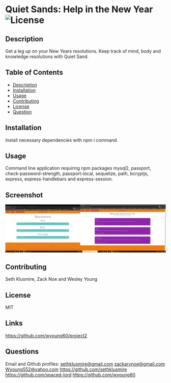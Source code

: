 # Quiet Sands: Help in the New Year![License](https://img.shields.io/static/v1?label=License&message=MIT&color=green)

## Description
Get a leg up on your New Years resolutions. Keep track of mind, body and knowledge resolutions with Quiet Sand.

## Table of Contents

* [Description](#description)
* [Installation](#installation)
* [Usage](#usage)
* [Contributing](#contributing)
* [License](#license)
* [Question](#questions)

## Installation
Install necessary dependencies with npm i command.

## Usage
Command line application requiring npm packages mysql2, passport, check-password-strength, passport-local, sequelize, path, bcryptjs, express, express-handlebars and express-session.

## Screenshot
![screenshot](public/assets/image/preview.png)

## Contributing
Seth Klusmire, Zack Noe and Wesley Young

## License
MIT

## Links
https://github.com/wyoung60/project2

## Questions
Email and Github profiles: [sethklusmire@gmail.com](sethklusmire@gmail.com)
[zackarynoe@gmail.com](zackarynoe@gmail.com)
[Wyoung552@yahoo.com](Wyoung552@yahoo.com)
https://github.com/sethklusmire 
https://github.com/spaced-lord
https://github.com/wyoung60 